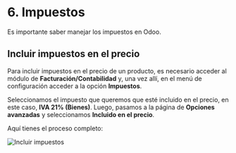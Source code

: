 # 6. Impuestos

Es importante saber manejar los impuestos en Odoo.

## Incluir impuestos en el precio

Para incluir impuestos en el precio de un producto, es necesario acceder al módulo de **Facturación/Contabilidad** y, una vez allí, en el menú de configuración acceder a la opción **Impuestos**.

Seleccionamos el impuesto que queremos que esté incluido en el precio, en este caso, **IVA 21% (Bienes)**. Luego, pasamos a la página de **Opciones avanzadas** y seleccionamos **Incluido en el precio**.

Aquí tienes el proceso completo:

![Incluir impuestos](https://raw.githubusercontent.com/canarydev/SGE/refs/heads/main/static/images/UT3/incluir_impuesto.gif)
